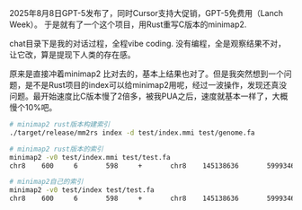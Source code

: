 
2025年8月8日GPT-5发布了，同时Cursor支持大促销，GPT-5免费用（Lanch Week）。 于是就有了一个这个项目，用Rust重写C版本的minimap2. 

chat目录下是我的对话过程，全程vibe coding. 没有编程，全是观察结果不对，让它改，算是提现下人类的存在感。

原来是直接冲着minimap2 比对去的，基本上结果也对了。但是我突然想到一个问题，是不是Rust项目的index可以给minimap2用呢，经过一波操作，发现还真没问题。最开始速度比C版本慢了2倍多，被我PUA之后，速度就基本一样了，大概慢个10%吧。

```bash
# minimap2 rust版本构建索引
./target/release/mm2rs index -d test/index.mmi test/genome.fa

# minimap2 rust版本的索引
minimap2 -v0 test/index.mmi test/test.fa
chr8    600     6       598     +       chr8    145138636       5999346 5999938 592     592     60      tp:A:Pcm:i:114 s1:i:592        s2:i:44 dv:f:0.0006     rl:i:0

# minimap2自己的索引
minimap2 -v0 test/index test/test.fa    
chr8    600     6       598     +       chr8    145138636       5999346 5999938 592     592     60      tp:A:Pcm:i:114 s1:i:592        s2:i:44 dv:f:0.0006     rl:i:0
```

